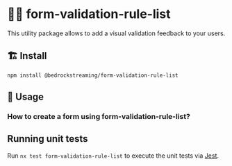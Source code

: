 # :judge: form-validation-rule-list

This utility package allows to add a visual validation feedback to your users.

## :building_construction: Install

```bash
npm install @bedrockstreaming/form-validation-rule-list
```

## :rocket: Usage

### How to create a form using form-validation-rule-list?

## Running unit tests

Run `nx test form-validation-rule-list` to execute the unit tests via [Jest](https://jestjs.io).
